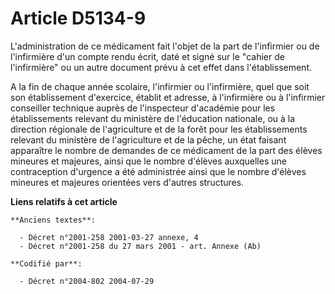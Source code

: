 # Article D5134-9

L'administration de ce médicament fait l'objet de la part de l'infirmier ou de l'infirmière d'un compte rendu écrit, daté et
signé sur le "cahier de l'infirmière" ou un autre document prévu à cet effet dans l'établissement.

A la fin de chaque année scolaire, l'infirmier ou l'infirmière, quel que soit son établissement d'exercice, établit et
adresse, à l'infirmière ou à l'infirmier conseiller technique auprès de l'inspecteur d'académie pour les établissements
relevant du ministère de l'éducation nationale, ou à la direction régionale de l'agriculture et de la forêt pour les
établissements relevant du ministère de l'agriculture et de la pêche, un état faisant apparaître le nombre de demandes de ce
médicament de la part des élèves mineures et majeures, ainsi que le nombre d'élèves auxquelles une contraception d'urgence a
été administrée ainsi que le nombre d'élèves mineures et majeures orientées vers d'autres structures.

**Liens relatifs à cet article**

	**Anciens textes**:

	  - Décret n°2001-258 2001-03-27 annexe, 4
	  - Décret n°2001-258 du 27 mars 2001 - art. Annexe (Ab)

	**Codifié par**:

	  - Décret n°2004-802 2004-07-29
